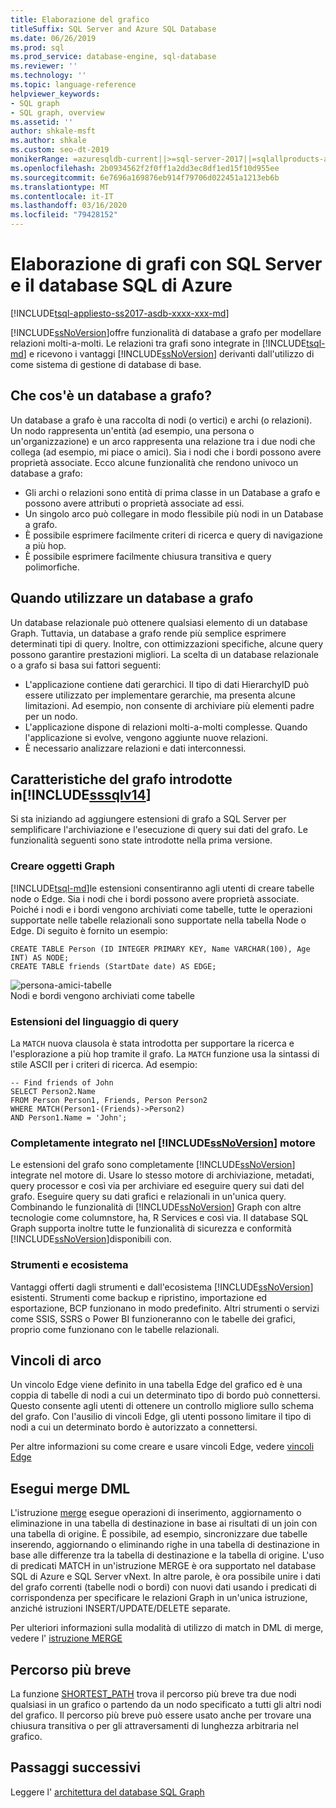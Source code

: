 ```yaml
---
title: Elaborazione del grafico
titleSuffix: SQL Server and Azure SQL Database
ms.date: 06/26/2019
ms.prod: sql
ms.prod_service: database-engine, sql-database
ms.reviewer: ''
ms.technology: ''
ms.topic: language-reference
helpviewer_keywords:
- SQL graph
- SQL graph, overview
ms.assetid: ''
author: shkale-msft
ms.author: shkale
ms.custom: seo-dt-2019
monikerRange: =azuresqldb-current||>=sql-server-2017||=sqlallproducts-allversions||>=sql-server-linux-2017||=azuresqldb-mi-current
ms.openlocfilehash: 2b0934562f2f0ff1a2dd3ec8df1ed15f10d955ee
ms.sourcegitcommit: 6e7696a169876eb914f79706d022451a1213eb6b
ms.translationtype: MT
ms.contentlocale: it-IT
ms.lasthandoff: 03/16/2020
ms.locfileid: "79428152"
---
```

# <a name="graph-processing-with-sql-server-and-azure-sql-database"></a>Elaborazione di grafi con SQL Server e il database SQL di Azure
[!INCLUDE[tsql-appliesto-ss2017-asdb-xxxx-xxx-md](../../includes/tsql-appliesto-ss2017-asdb-xxxx-xxx-md.md)]

[!INCLUDE[ssNoVersion](../../includes/ssnoversion-md.md)]offre funzionalità di database a grafo per modellare relazioni molti-a-molti. Le relazioni tra grafi sono integrate in [!INCLUDE[tsql-md](../../includes/tsql-md.md)] e ricevono i vantaggi [!INCLUDE[ssNoVersion](../../includes/ssnoversion-md.md)] derivanti dall'utilizzo di come sistema di gestione di database di base.


## <a name="what-is-a-graph-database"></a>Che cos'è un database a grafo?  
Un database a grafo è una raccolta di nodi (o vertici) e archi (o relazioni). Un nodo rappresenta un'entità (ad esempio, una persona o un'organizzazione) e un arco rappresenta una relazione tra i due nodi che collega (ad esempio, mi piace o amici). Sia i nodi che i bordi possono avere proprietà associate. Ecco alcune funzionalità che rendono univoco un database a grafo:  
-    Gli archi o relazioni sono entità di prima classe in un Database a grafo e possono avere attributi o proprietà associate ad essi. 
-    Un singolo arco può collegare in modo flessibile più nodi in un Database a grafo.
-    È possibile esprimere facilmente criteri di ricerca e query di navigazione a più hop.
-    È possibile esprimere facilmente chiusura transitiva e query polimorfiche.

## <a name="when-to-use-a-graph-database"></a>Quando utilizzare un database a grafo

Un database relazionale può ottenere qualsiasi elemento di un database Graph. Tuttavia, un database a grafo rende più semplice esprimere determinati tipi di query. Inoltre, con ottimizzazioni specifiche, alcune query possono garantire prestazioni migliori. La scelta di un database relazionale o a grafo si basa sui fattori seguenti:  
-    L'applicazione contiene dati gerarchici. Il tipo di dati HierarchyID può essere utilizzato per implementare gerarchie, ma presenta alcune limitazioni. Ad esempio, non consente di archiviare più elementi padre per un nodo.
-    L'applicazione dispone di relazioni molti-a-molti complesse. Quando l'applicazione si evolve, vengono aggiunte nuove relazioni.
-    È necessario analizzare relazioni e dati interconnessi.

## <a name="graph-features-introduced-in-sssqlv14"></a>Caratteristiche del grafo introdotte in[!INCLUDE[sssqlv14](../../includes/sssqlv14-md.md)] 
Si sta iniziando ad aggiungere estensioni di grafo a SQL Server per semplificare l'archiviazione e l'esecuzione di query sui dati del grafo. Le funzionalità seguenti sono state introdotte nella prima versione. 


### <a name="create-graph-objects"></a>Creare oggetti Graph
[!INCLUDE[tsql-md](../../includes/tsql-md.md)]le estensioni consentiranno agli utenti di creare tabelle node o Edge. Sia i nodi che i bordi possono avere proprietà associate. Poiché i nodi e i bordi vengono archiviati come tabelle, tutte le operazioni supportate nelle tabelle relazionali sono supportate nella tabella Node o Edge. Di seguito è fornito un esempio:   

```   
CREATE TABLE Person (ID INTEGER PRIMARY KEY, Name VARCHAR(100), Age INT) AS NODE;
CREATE TABLE friends (StartDate date) AS EDGE;
```   

![persona-amici-tabelle](../../relational-databases/graphs/media/person-friends-tables.png "Tabelle Edge nodo persona e amici")  
Nodi e bordi vengono archiviati come tabelle  

### <a name="query-language-extensions"></a>Estensioni del linguaggio di query  
La `MATCH` nuova clausola è stata introdotta per supportare la ricerca e l'esplorazione a più hop tramite il grafo. La `MATCH` funzione usa la sintassi di stile ASCII per i criteri di ricerca. Ad esempio:  

```   
-- Find friends of John
SELECT Person2.Name 
FROM Person Person1, Friends, Person Person2
WHERE MATCH(Person1-(Friends)->Person2)
AND Person1.Name = 'John';
```   
 
### <a name="fully-integrated-in-ssnoversion-engine"></a>Completamente integrato nel [!INCLUDE[ssNoVersion](../../includes/ssnoversion-md.md)] motore 
Le estensioni del grafo sono completamente [!INCLUDE[ssNoVersion](../../includes/ssnoversion-md.md)] integrate nel motore di. Usare lo stesso motore di archiviazione, metadati, query processor e così via per archiviare ed eseguire query sui dati del grafo. Eseguire query su dati grafici e relazionali in un'unica query. Combinando le funzionalità di [!INCLUDE[ssNoVersion](../../includes/ssnoversion-md.md)] Graph con altre tecnologie come columnstore, ha, R Services e così via. Il database SQL Graph supporta inoltre tutte le funzionalità di sicurezza e conformità [!INCLUDE[ssNoVersion](../../includes/ssnoversion-md.md)]disponibili con.
 
### <a name="tooling-and-ecosystem"></a>Strumenti e ecosistema

Vantaggi offerti dagli strumenti e dall'ecosistema [!INCLUDE[ssNoVersion](../../includes/ssnoversion-md.md)] esistenti. Strumenti come backup e ripristino, importazione ed esportazione, BCP funzionano in modo predefinito. Altri strumenti o servizi come SSIS, SSRS o Power BI funzioneranno con le tabelle dei grafici, proprio come funzionano con le tabelle relazionali.

## <a name="edge-constraints"></a>Vincoli di arco
Un vincolo Edge viene definito in una tabella Edge del grafico ed è una coppia di tabelle di nodi a cui un determinato tipo di bordo può connettersi. Questo consente agli utenti di ottenere un controllo migliore sullo schema del grafo. Con l'ausilio di vincoli Edge, gli utenti possono limitare il tipo di nodi a cui un determinato bordo è autorizzato a connettersi. 

Per altre informazioni su come creare e usare vincoli Edge, vedere [vincoli Edge](../../relational-databases/tables/graph-edge-constraints.md)

## <a name="merge-dml"></a>Esegui merge DML 
L'istruzione [merge](../../t-sql/statements/merge-transact-sql.md) esegue operazioni di inserimento, aggiornamento o eliminazione in una tabella di destinazione in base ai risultati di un join con una tabella di origine. È possibile, ad esempio, sincronizzare due tabelle inserendo, aggiornando o eliminando righe in una tabella di destinazione in base alle differenze tra la tabella di destinazione e la tabella di origine. L'uso di predicati MATCH in un'istruzione MERGE è ora supportato nel database SQL di Azure e SQL Server vNext. In altre parole, è ora possibile unire i dati del grafo correnti (tabelle nodi o bordi) con nuovi dati usando i predicati di corrispondenza per specificare le relazioni Graph in un'unica istruzione, anziché istruzioni INSERT/UPDATE/DELETE separate.

Per ulteriori informazioni sulla modalità di utilizzo di match in DML di merge, vedere l' [istruzione MERGE](../../t-sql/statements/merge-transact-sql.md)

## <a name="shortest-path"></a>Percorso più breve
La funzione [SHORTEST_PATH](./sql-graph-shortest-path.md) trova il percorso più breve tra due nodi qualsiasi in un grafico o partendo da un nodo specificato a tutti gli altri nodi del grafico. Il percorso più breve può essere usato anche per trovare una chiusura transitiva o per gli attraversamenti di lunghezza arbitraria nel grafico. 

 ## <a name="next-steps"></a>Passaggi successivi  
Leggere l' [architettura del database SQL Graph](./sql-graph-architecture.md)
   

